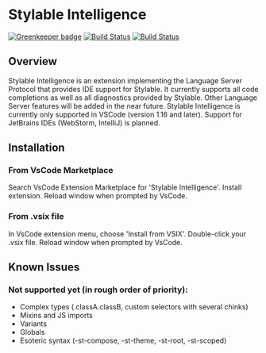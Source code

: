 
# Stylable Intelligence 

[![Greenkeeper badge](https://badges.greenkeeper.io/wix/stylable-intelligence.svg)](https://greenkeeper.io/)
[![Build Status](https://travis-ci.org/wix/stylable-intelligence.svg?branch=master)](https://travis-ci.org/wix/stylable-intelligence)
[![Build Status](https://ci.appveyor.com/api/projects/status/6ky876hm9nycyu8m/branch/master?svg=true)](https://ci.appveyor.com/project/qballer/stylable-intelligence)

## Overview
Stylable Intelligence is an extension implementing the Language Server Protocol that provides IDE support for Stylable.
It currently supports all code completions as well as all diagnostics provided by Stylable.
Other Language Server features will be added in the near future.
Stylable Intelligence is currently only supported in VSCode (version 1.16 and later). Support for JetBrains IDEs (WebStorm, IntelliJ) is planned.

## Installation

### From VsCode Marketplace
Search VsCode Extension Marketplace for 'Stylable Intelligence'.
Install extension.
Reload window when prompted by VsCode.

### From .vsix file
In VsCode extension menu, choose 'Install from VSIX'.
Double-click your .vsix file. 
Reload window when prompted by VsCode.

## Known Issues

### Not supported yet (in rough order of priority):
* Complex types (.classA.classB, custom selectors with several chinks)
* Mixins and JS imports
* Variants
* Globals
* Esoteric syntax (-st-compose, -st-theme, -st-root, -st-scoped)
